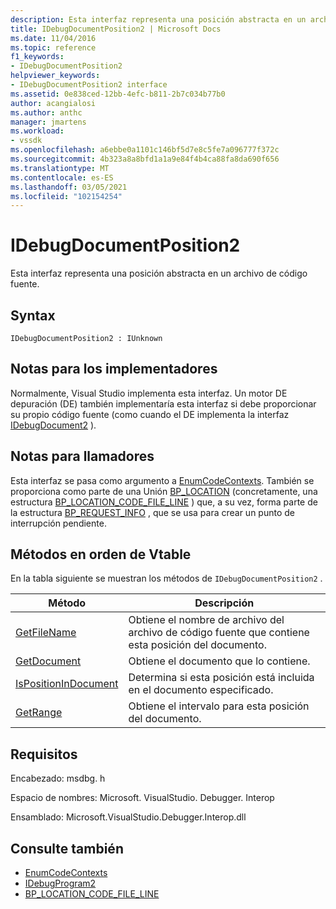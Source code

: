 ```yaml
---
description: Esta interfaz representa una posición abstracta en un archivo de código fuente.
title: IDebugDocumentPosition2 | Microsoft Docs
ms.date: 11/04/2016
ms.topic: reference
f1_keywords:
- IDebugDocumentPosition2
helpviewer_keywords:
- IDebugDocumentPosition2 interface
ms.assetid: 0e838ced-12bb-4efc-b811-2b7c034b77b0
author: acangialosi
ms.author: anthc
manager: jmartens
ms.workload:
- vssdk
ms.openlocfilehash: a6ebbe0a1101c146bf5d7e8c5fe7a096777f372c
ms.sourcegitcommit: 4b323a8a8bfd1a1a9e84f4b4ca88fa8da690f656
ms.translationtype: MT
ms.contentlocale: es-ES
ms.lasthandoff: 03/05/2021
ms.locfileid: "102154254"
---
```

# <a name="idebugdocumentposition2"></a>IDebugDocumentPosition2
Esta interfaz representa una posición abstracta en un archivo de código fuente.

## <a name="syntax"></a>Syntax

```
IDebugDocumentPosition2 : IUnknown
```

## <a name="notes-for-implementers"></a>Notas para los implementadores
 Normalmente, Visual Studio implementa esta interfaz. Un motor DE depuración (DE) también implementaría esta interfaz si debe proporcionar su propio código fuente (como cuando el DE implementa la interfaz [IDebugDocument2](../../../extensibility/debugger/reference/idebugdocument2.md) ).

## <a name="notes-for-callers"></a>Notas para llamadores
 Esta interfaz se pasa como argumento a [EnumCodeContexts](../../../extensibility/debugger/reference/idebugprogram2-enumcodecontexts.md). También se proporciona como parte de una Unión [BP_LOCATION](../../../extensibility/debugger/reference/bp-location.md) (concretamente, una estructura [BP_LOCATION_CODE_FILE_LINE](../../../extensibility/debugger/reference/bp-location-code-file-line.md) ) que, a su vez, forma parte de la estructura [BP_REQUEST_INFO](../../../extensibility/debugger/reference/bp-request-info.md) , que se usa para crear un punto de interrupción pendiente.

## <a name="methods-in-vtable-order"></a>Métodos en orden de Vtable
 En la tabla siguiente se muestran los métodos de `IDebugDocumentPosition2` .

|Método|Descripción|
|------------|-----------------|
|[GetFileName](../../../extensibility/debugger/reference/idebugdocumentposition2-getfilename.md)|Obtiene el nombre de archivo del archivo de código fuente que contiene esta posición del documento.|
|[GetDocument](../../../extensibility/debugger/reference/idebugdocumentposition2-getdocument.md)|Obtiene el documento que lo contiene.|
|[IsPositionInDocument](../../../extensibility/debugger/reference/idebugdocumentposition2-ispositionindocument.md)|Determina si esta posición está incluida en el documento especificado.|
|[GetRange](../../../extensibility/debugger/reference/idebugdocumentposition2-getrange.md)|Obtiene el intervalo para esta posición del documento.|

## <a name="requirements"></a>Requisitos
 Encabezado: msdbg. h

 Espacio de nombres: Microsoft. VisualStudio. Debugger. Interop

 Ensamblado: Microsoft.VisualStudio.Debugger.Interop.dll

## <a name="see-also"></a>Consulte también
- [EnumCodeContexts](../../../extensibility/debugger/reference/idebugprogram2-enumcodecontexts.md)
- [IDebugProgram2](../../../extensibility/debugger/reference/idebugprogram2.md)
- [BP_LOCATION_CODE_FILE_LINE](../../../extensibility/debugger/reference/bp-location-code-file-line.md)
